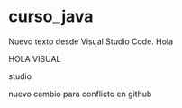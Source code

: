 # curso_java

Nuevo texto desde Visual Studio Code.
Hola


HOLA
VISUAL


studio

nuevo cambio para conflicto en github
